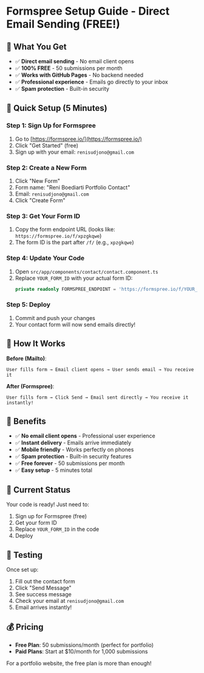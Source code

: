 # Formspree Setup Guide - Direct Email Sending (FREE!)

## 🎯 **What You Get**
- ✅ **Direct email sending** - No email client opens
- ✅ **100% FREE** - 50 submissions per month
- ✅ **Works with GitHub Pages** - No backend needed
- ✅ **Professional experience** - Emails go directly to your inbox
- ✅ **Spam protection** - Built-in security

## 🚀 **Quick Setup (5 Minutes)**

### **Step 1: Sign Up for Formspree**
1. Go to [https://formspree.io/](https://formspree.io/)
2. Click "Get Started" (free)
3. Sign up with your email: `renisudjono@gmail.com`

### **Step 2: Create a New Form**
1. Click "New Form"
2. Form name: "Reni Boediarti Portfolio Contact"
3. Email: `renisudjono@gmail.com`
4. Click "Create Form"

### **Step 3: Get Your Form ID**
1. Copy the form endpoint URL (looks like: `https://formspree.io/f/xpzgkqwe`)
2. The form ID is the part after `/f/` (e.g., `xpzgkqwe`)

### **Step 4: Update Your Code**
1. Open `src/app/components/contact/contact.component.ts`
2. Replace `YOUR_FORM_ID` with your actual form ID:
   ```typescript
   private readonly FORMSPREE_ENDPOINT = 'https://formspree.io/f/YOUR_ACTUAL_FORM_ID';
   ```

### **Step 5: Deploy**
1. Commit and push your changes
2. Your contact form will now send emails directly!

## 📧 **How It Works**

**Before (Mailto)**:
```
User fills form → Email client opens → User sends email → You receive it
```

**After (Formspree)**:
```
User fills form → Click Send → Email sent directly → You receive it instantly!
```

## 🎉 **Benefits**

- ✅ **No email client opens** - Professional user experience
- ✅ **Instant delivery** - Emails arrive immediately
- ✅ **Mobile friendly** - Works perfectly on phones
- ✅ **Spam protection** - Built-in security features
- ✅ **Free forever** - 50 submissions per month
- ✅ **Easy setup** - 5 minutes total

## 🔧 **Current Status**

Your code is ready! Just need to:
1. Sign up for Formspree (free)
2. Get your form ID
3. Replace `YOUR_FORM_ID` in the code
4. Deploy

## 📱 **Testing**

Once set up:
1. Fill out the contact form
2. Click "Send Message"
3. See success message
4. Check your email at `renisudjono@gmail.com`
5. Email arrives instantly!

## 💰 **Pricing**

- **Free Plan**: 50 submissions/month (perfect for portfolio)
- **Paid Plans**: Start at $10/month for 1,000 submissions

For a portfolio website, the free plan is more than enough!
